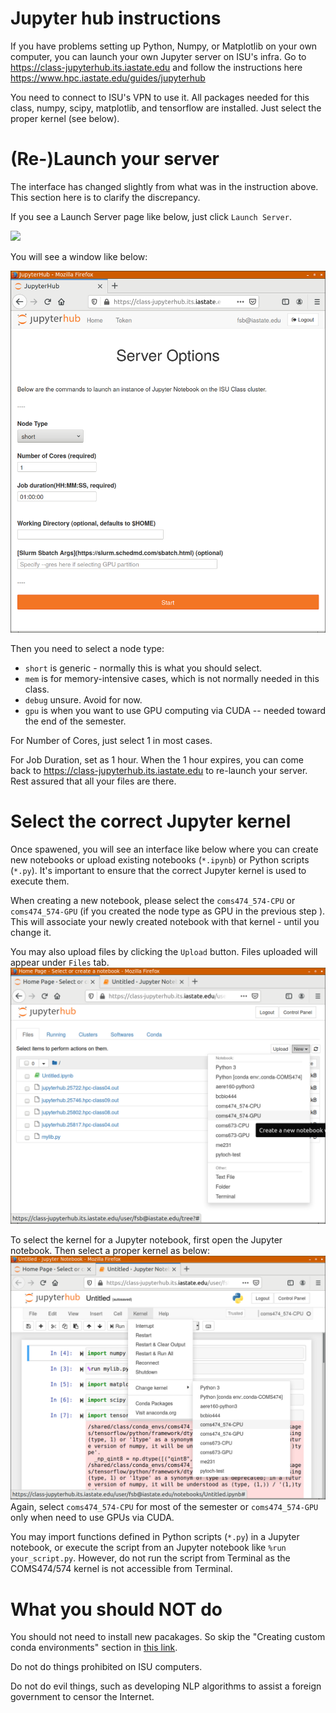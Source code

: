 # Jupyter hub instructions
If you have problems setting up Python, Numpy, or Matplotlib on your own computer, you can launch your own Jupyter server on ISU's infra. Go to https://class-jupyterhub.its.iastate.edu  and follow the instructions here https://www.hpc.iastate.edu/guides/jupyterhub

You need to connect to ISU's VPN to use it. All packages needed for this class, numpy, scipy, matplotlib, and tensorflow are installed. Just select the proper kernel (see below). 

# (Re-)Launch your server

The interface has changed slightly from what was in the instruction above. This section here is to clarify the discrepancy. 

If you see a Launch Server page like below, just click `Launch Server`. 

![](./launch.png)

 You will see a window like below: 

![](./spawn_server.png)

Then you need to select a node type: 
* `short` is generic - normally this is what you should select. 
* `mem` is for memory-intensive cases, which is not normally needed in this class. 
* `debug` unsure. Avoid for now. 
* `gpu` is when you want to use GPU computing via CUDA -- needed toward the end of the semester. 

For Number of Cores, just select 1 in most cases. 

For Job Duration, set as 1 hour. When the 1 hour expires, you can come back to  https://class-jupyterhub.its.iastate.edu  to re-launch your server. Rest assured that all your files are there. 

# Select the correct Jupyter kernel 

Once spawened, you will see an interface like below where you can create new notebooks or upload existing notebooks (`*.ipynb`) or Python scripts (`*.py`). It's important to ensure that the correct Jupyter kernel is used to execute them. 

When creating a new notebook, please select the `coms474_574-CPU` or `coms474_574-GPU` (if you created the node type as GPU in the previous step ). This will associate your newly created notebook with that kernel - until you change it. 

You may also upload files by clicking the `Upload` button. Files uploaded will appear under `Files` tab. 
![](./usage_annotated.png)

To select the kernel for a Jupyter notebook, first open the Jupyter notebook. Then select a proper kernel as below: 
![](./select_kernel_isu.png) Again, select  `coms474_574-CPU` for most of the semester or `coms474_574-GPU` only when need to use GPUs via CUDA.

You may import functions defined in Python scripts (`*.py`) in a Jupyter notebook, or execute the script from an Jupyter notebook like `%run your_script.py`. However, do not run the script from Terminal as the COMS474/574 kernel is not accessible from Terminal. 

# What you should NOT do
You should not need to install new pacakages. So skip the "Creating custom conda environments" section in [this link](https://www.hpc.iastate.edu/guides/jupyterhub).  

Do not do things prohibited on ISU computers. 

Do not do evil things, such as developing NLP algorithms to assist a foreign government to censor the Internet. 